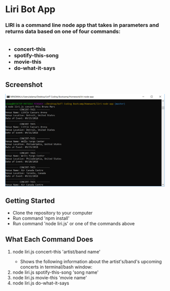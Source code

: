<h1>Liri Bot App</h1>
<h3>LIRI is a command line node app that takes in parameters and returns data based on one of four commands:
<br />
<br />
<ul>
<li>concert-this</li>
<li>spotify-this-song</li>
<li>movie-this</li>
<li>do-what-it-says</li>
</ul>
</h3>

<h2>Screenshot</h2>
<img src="liri-screenshot.png" width="800" alt="Liri Bot screenshot" />

<h2>Getting Started</h2>
<ul>
<li>Clone the repository to your computer</li>
<li>Run command 'npm install'</li>
<li>Run command 'node liri.js' or one of the commands above</li>
</ul>

<h2>What Each Command Does</h2>
<ol>
<li>node liri.js concert-this 'artist/band name'</li>
<ul>
<li>Shows the following information about the artist's/band's upcoming concerts in terminal/bash window:</li>
</ul>
<li>node liri.js spotify-this-song 'song name'</li>
<li>node liri.js movie-this 'movie name'</li>
<li>node liri.js do-what-it-says</li>
</ol>